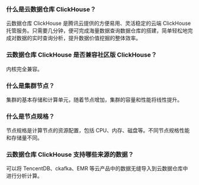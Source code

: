 ### 什么是云数据仓库 ClickHouse？
云数据仓库 ClickHouse 是腾讯云提供的方便易用、灵活稳定的云端 ClickHouse 托管服务。只需要几分钟，便可完成海量数据查询数据仓库的搭建，简单轻松地完成对数据的实时查询分析，提升数据价值挖掘的整体效率。

### 云数据仓库 ClickHouse 是否兼容社区版 ClickHouse？
内核完全兼容。

### 什么是集群节点？
集群的基本存储和计算单元，随着节点增加，集群的容量和性能将线性提升。

### 什么是节点规格？
节点规格是计算节点的资源配置，包括 CPU、内存、磁盘等。不同节点规格性能和存储量不同。

### 云数据仓库 ClickHouse 支持哪些来源的数据？
可以将 TencentDB、ckafka、EMR 等云产品中的数据无缝导入到云数据仓库中进行分析计算。
